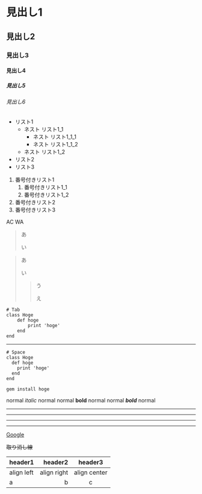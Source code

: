 # 見出し1
## 見出し2
### 見出し3
#### 見出し4
##### 見出し5
###### 見出し6


- リスト1
    - ネスト リスト1_1
        - ネスト リスト1_1_1
        - ネスト リスト1_1_2
    - ネスト リスト1_2
- リスト2
- リスト3

1. 番号付きリスト1
    1. 番号付きリスト1_1
    1. 番号付きリスト1_2
1. 番号付きリスト2
1. 番号付きリスト3

<span class="accepted">AC</span> <span class="wronganswer">WA</span>

> あ
> 
> い

> あ
> 
> い
>> う
>> 
>> え

    # Tab
    class Hoge
        def hoge
            print 'hoge'
        end
    end

---

    # Space
    class Hoge
      def hoge
        print 'hoge'
      end
    end


 `gem install hoge` 


normal *italic* normal
normal **bold** normal
normal ***bold*** normal

***

___

---

*    *    *

[Google](https://www.google.co.jp/)

~~取り消し線~~

|header1|header2|header3|
|:--|--:|:--:|
|align left|align right|align center|
|a|b|c|
